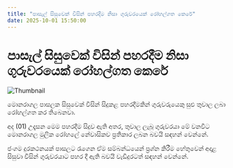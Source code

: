 ```yaml
---
title: "පාසැල් සිසුවෙක් විසින් පහරදීම නිසා ගුරුවරයෙක් රෝහල්ගත කෙරේ"
date: 2025-10-01 15:50:00
---
```


# පාසැල් සිසුවෙක් විසින් පහරදීම නිසා ගුරුවරයෙක් රෝහල්ගත කෙරේ

![Thumbnail](https://helakuru.sgp1.cdn.digitaloceanspaces.com/esana/images/lib/oxygen-hospital-archived.jpg)

මොනරාගල පාසලක සිසුවෙක් විසින් සිදුකළ පහරදීමකින් ගුරුවරුයෙකු සුළු තුවාල ලබා රෝහල්ගත කර තිබෙනවා.

අද (01) උදෑසන මෙම පහරදීම සිදුව ඇති අතර, තුවාල ලැබූ ගුරුවරයා මේ වනවිට මොනරාගල මුලික රෝහලේ නේවාසිකව ප්‍රතිකාර ලබන බවයි සඳහන් වෙන්නේ.

ජංගම දුරකථනයක් පාසලට රැගෙන ඒම සම්බන්ධයෙන් ප්‍රශ්න කිරීම හේතුවෙන් අදාළ සිසුවා විසින් ගුරුවරයාට පහර දී ඇති බවයි වැඩිදුරටත් සඳහන් වෙන්නේ.

